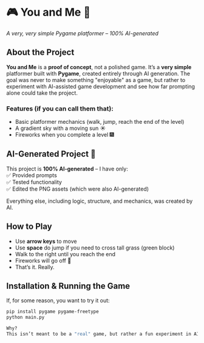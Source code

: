 # 🎮 You and Me 🌅  
*A very, very simple Pygame platformer – 100% AI-generated*  

## About the Project  
**You and Me** is a **proof of concept**, not a polished game. It’s a **very simple** platformer built with **Pygame**, created entirely through AI generation. The goal was never to make something "enjoyable" as a game, but rather to experiment with AI-assisted game development and see how far prompting alone could take the project.  

### Features (if you can call them that):  
- Basic platformer mechanics (walk, jump, reach the end of the level)  
- A gradient sky with a moving sun ☀️  
- Fireworks when you complete a level 🎆  

## AI-Generated Project 🤖  
This project is **100% AI-generated** – I have only:  
✅ Provided prompts  
✅ Tested functionality  
✅ Edited the PNG assets (which were also AI-generated)  

Everything else, including logic, structure, and mechanics, was created by AI.  

## How to Play  
- Use **arrow keys** to move
- Use **space** do jump if you need to cross tall grass (green block)
- Walk to the right until you reach the end  
- Fireworks will go off 🎇  
- That’s it. Really.  

## Installation & Running the Game  
If, for some reason, you want to try it out:  

```bash
pip install pygame pygame-freetype
python main.py

Why?
This isn’t meant to be a "real" game, but rather a fun experiment in AI-generated code. It’s a small way to explore how AI can assist in game development with minimal human input. If you want to fork it, break it, or expand on it – go for it! 🚀
